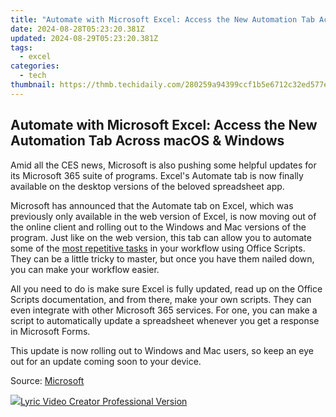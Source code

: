 ```yaml
---
title: "Automate with Microsoft Excel: Access the New Automation Tab Across macOS & Windows"
date: 2024-08-28T05:23:20.381Z
updated: 2024-08-29T05:23:20.381Z
tags:
  - excel
categories:
  - tech
thumbnail: https://thmb.techidaily.com/280259a94399ccf1b5e6712c32ed577ed325bfc9a552d02652e6a8d502a42f3f.jpg
---
```


## Automate with Microsoft Excel: Access the New Automation Tab Across macOS & Windows

Amid all the CES news, Microsoft is also pushing some helpful updates for its Microsoft 365 suite of programs. Excel's Automate tab is now finally available on the desktop versions of the beloved spreadsheet app.

 Microsoft has announced that the Automate tab on Excel, which was previously only available in the web version of Excel, is now moving out of the online client and rolling out to the Windows and Mac versions of the program. Just like on the web version, this tab can allow you to automate some of the [most repetitive tasks](https://win-blog.techidaily.com/troubleshooting-how-to-fix-failed-minecraft-installs-on-windows-11/) in your workflow using Office Scripts. They can be a little tricky to master, but once you have them nailed down, you can make your workflow easier.

 All you need to do is make sure Excel is fully updated, read up on the Office Scripts documentation, and from there, make your own scripts. They can even integrate with other Microsoft 365 services. For one, you can make a script to automatically update a spreadsheet whenever you get a response in Microsoft Forms.

 This update is now rolling out to Windows and Mac users, so keep an eye out for an update coming soon to your device.

 Source: [Microsoft](https://techcommunity.microsoft.com/t5/excel-blog/automate-your-tasks-with-the-automate-tab-now-in-excel-for/ba-p/3705856)

<ins class="adsbygoogle"
     style="display:block"
     data-ad-format="autorelaxed"
     data-ad-client="ca-pub-7571918770474297"
     data-ad-slot="1223367746"></ins>



<ins class="adsbygoogle"
     style="display:block"
     data-ad-client="ca-pub-7571918770474297"
     data-ad-slot="8358498916"
     data-ad-format="auto"
     data-full-width-responsive="true"></ins>



<!-- affiliate ads begin -->
<a href="https://secure.2checkout.com/order/checkout.php?PRODS=11224199&QTY=1&AFFILIATE=108875&CART=1"><img src="https://secure.avangate.com/images/merchant/e09fdffe648a30658a9657bbed7b2388/products/copy_boxshot_lyricvideo.png" border="0">Lyric Video Creator Professional Version</a>
<!-- affiliate ads end -->